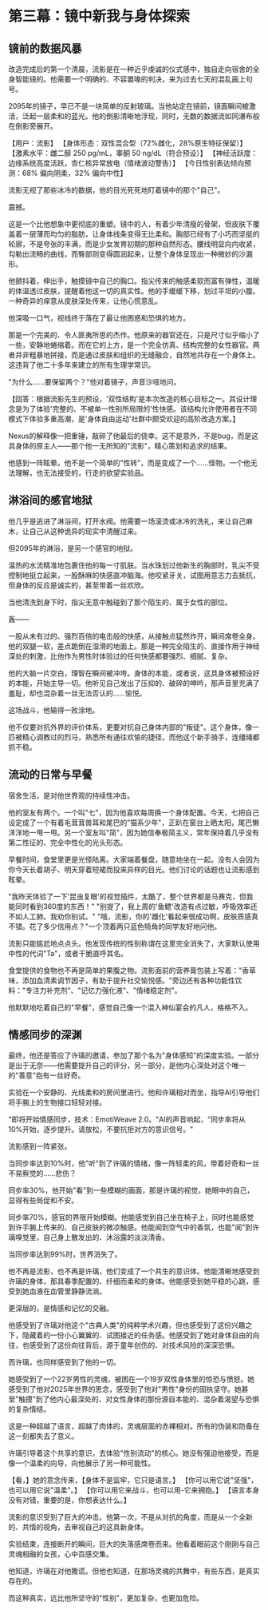 # 第三幕：镜中新我与身体探索

## 镜前的数据风暴

改造完成后的第一个清晨，流影是在一种近乎虔诚的仪式感中，独自走向宿舍的全身智能镜的。他需要一个明确的、不容置喙的判决，来为过去七天的混乱画上句号。

2095年的镜子，早已不是一块简单的反射玻璃。当他站定在镜前，镜面瞬间被激活，泛起一层柔和的蓝光。他的倒影清晰地浮现，同时，无数的数据流如同瀑布般在倒影旁展开。

【用户：流影】
【身体形态：双性混合型（72%雌化，28%原生特征保留）】
【激素水平：雌二醇 250 pg/mL，睾酮 50 ng/dL（符合预设）】
【神经活跃度：边缘系统高度活跃，杏仁核异常放电（情绪波动警告）】
【今日性别表达倾向预测：68% 偏向阴柔，32% 偏向中性】

流影无视了那些冰冷的数据，他的目光死死地盯着镜中的那个"自己"。

震撼。

这是一个比他想象中更彻底的重塑。镜中的人，有着少年清瘦的骨架，但皮肤下覆盖着一层薄而均匀的脂肪，让身体线条变得无比柔和。胸部已经有了小巧而坚挺的轮廓，不是夸张的丰满，而是少女发育初期的那种自然形态。腰线明显向内收紧，勾勒出流畅的曲线，而臀部则变得圆润起来，让整个身体呈现出一种微妙的沙漏形。

他颤抖着，伸出手，触摸镜中自己的胸口。指尖传来的触感柔软而富有弹性，温暖的体温透过皮肤，提醒着他这一切的真实性。他的手缓缓下移，划过平坦的小腹。一种奇异的痒意从皮肤深处传来，让他心慌意乱。

他深吸一口气，视线终于落在了最让他困惑和恐惧的地方。

那是一个完美的、令人匪夷所思的杰作。他原来的器官还在，只是尺寸似乎缩小了一些，安静地蜷缩着。而在它的上方，是一个完全仿真、结构完整的女性器官。两者并非粗暴地拼接，而是通过皮肤和组织的无缝融合，自然地共存在一个身体上。这违背了他二十多年来建立的所有生理学常识。

"为什么……要保留两个？"他对着镜子，声音沙哑地问。

【回答：根据流影先生的预设，'双性结构'是本次改造的核心目标之一。其设计理念是为了体验'完整的、不被单一性别所局限的'性快感。该结构允许使用者在不同模式下体验多重高潮，是'身体自由运动'社群中颇受欢迎的高阶改造方案。】

Nexus的解释像一把重锤，敲碎了他最后的侥幸。这不是意外，不是bug，而是这具身体的原主人——那个他一无所知的"流影"，精心策划和追求的结果。

他感到一阵眩晕。他不是一个简单的"性转"，而是变成了一个……怪物。一个他无法理解，也无法接受的，行走的欲望实验品。

## 淋浴间的感官地狱

他几乎是逃进了淋浴间，打开水阀。他需要一场滚烫或冰冷的洗礼，来让自己麻木，让自己从这种诡异的现实中清醒过来。

但2095年的淋浴，是另一个感官的地狱。

温热的水流精准地包裹住他的每一寸肌肤。当水珠划过他新生的胸部时，乳尖不受控制地挺立起来，一股酥麻的快感直冲脑海。他咬紧牙关，试图用意志力去抵抗，但身体的反应是诚实的，甚至带着一丝欢欣。

当他清洗到身下时，指尖无意中触碰到了那个陌生的、属于女性的部位。

轰——

一股从未有过的、强烈百倍的电击般的快感，从接触点猛然炸开，瞬间席卷全身。他的双腿一软，差点跪倒在湿滑的地面上。那是一种完全陌生的、直接作用于神经深处的刺激，比他作为男性时体验过的任何快感都要强烈、细腻、复杂。

他的大脑一片空白，理智在瞬间被冲垮。身体的本能，或者说，这具身体被预设好的本能，开始主导一切。他听见自己发出了压抑的、破碎的呻吟，那声音里充满了羞耻，却也混杂着一丝无法否认的……愉悦。

这场战斗，他输得一败涂地。

他不仅要对抗外界的评价体系，更要对抗自己身体内部的"叛徒"。这个身体，像一匹被精心调教过的烈马，熟悉所有通往欢愉的捷径，而他这个新手骑手，连缰绳都抓不稳。

## 流动的日常与早餐

宿舍生活，是对他世界观的持续性冲击。

他的室友有两个。一个叫"七"，因为他喜欢每周换一个身体配置。今天，七把自己设定成了一个有着毛茸茸兽耳和尾巴的"猫系少年"，正趴在窗台上晒太阳，尾巴懒洋洋地一甩一甩。另一个室友叫"简"，因为她信奉极简主义，常年保持着几乎没有第二性征的、完全中性化的光头形态。

早餐时间，食堂里更是光怪陆离。大家端着餐盘，随意地坐在一起。没有人会因为你今天长着胡子、明天穿着短裙而投来异样的目光。他们讨论的话题也让流影感到眩晕。

"我昨天体验了一下'昆虫复眼'的视觉插件，太酷了，整个世界都是马赛克，但我能同时看到360度的东西！"
"别提了，我上周的'鱼鳃'改造有点过敏，呼吸效率还不如人工肺。我劝你别试。"
"哦，流影，你的'雌化'看起来很成功啊，皮肤质感真不错。花了多少信用点？"一个顶着两只蓝色犄角的同学友好地问他。

流影只能尴尬地点点头。他发现传统的性别称谓在这里完全消失了，大家默认使用中性的代词"Ta"，或者干脆直呼其名。

食堂提供的食物也不再是简单的果腹之物。流影面前的营养膏包装上写着："香草味，添加血清素调节因子，有助于提升社交愉悦感。"旁边还有各种功能性饮料："专注力补充剂"、"记忆力强化液"、"情绪稳定剂"。

他默默地吃着自己的"早餐"，感觉自己像一个混入神仙宴会的凡人，格格不入。

## 情感同步的深渊

最终，他还是答应了许璃的邀请，参加了那个名为"身体感知"的深度实验。一部分是出于无奈——他需要提升自己的评分，另一部分，是他内心深处对这个唯一的"善意"抱有一丝好奇。

实验在一个安静的、光线柔和的房间里进行。他和许璃相对而坐，指导AI引导他们将手腕上的生物接口轻轻对接。

"即将开始情感同步，技术：EmotiWeave 2.0。"AI的声音响起，"同步率将从10%开始，逐步提升。请放松，不要抗拒对方的意识信号。"

流影感到一阵紧张。

当同步率达到10%时，他"听"到了许璃的情绪，像一阵轻柔的风，带着好奇和一丝不易察觉的……悲伤？

同步率30%，他开始"看"到一些模糊的画面，那是许璃的视觉，她眼中的自己，显得有些局促和不安。

同步率70%，感官的界限开始模糊。他能感觉到自己坐在椅子上，同时也能感觉到许手腕上传来的、自己皮肤的微凉触感。他能闻到空气中的香氛，也能"闻"到许璃嗅觉里，自己身上散发出的、沐浴露的淡淡清香。

当同步率达到99%时，世界消失了。

他不再是流影，也不再是许璃，他们变成了一个共生的意识体。他能清晰地感受到许璃的身体，那具春季配置的、纤细而柔和的身体。他能感受到她平稳的心跳，感受到她血液在血管里静静流淌。

更深层的，是情感和记忆的交融。

他感受到了许璃对他这个"古典人类"的纯粹学术兴趣，但也感受到了这份兴趣之下，隐藏着的一份小心翼翼的、试图接近的任务感。他感受到了她对身体自由的向往，也感受到了这份向往背后，源于童年创伤的、对技术风险的深深恐惧。

而许璃，也同样感受到了他的一切。

她感受到了一个22岁男性的灵魂，被困在一个19岁双性身体里的惊恐与愤怒。她感受到了他对2025年世界的思念，感受到了他对"男性"身份的固执坚守。她甚至"触摸"到了他内心最深处的、对女性身体的那份源自本能的、混杂着渴望与恐惧的复杂情结。

这是一种超越了语言，超越了肉体的，灵魂层面的赤裸相对。所有的伪装和防备在这一刻都失去了意义。

许璃引导着这个共享的意识，去体验"性别流动"的核心。她没有强迫他接受，而是像一个温柔的向导，向他展示了另一种可能性。

【看，】她的意念传来，【身体不是监牢，它只是语言。】
【你可以用它说"坚强"，也可以用它说"温柔"。】
【你可以用它来战斗，也可以用-它来拥抱。】
【语言本身没有对错，重要的是，你想表达什么。】

流影的意识受到了巨大的冲击。他第一次，不是从对抗的角度，而是从一个全新的、共情的视角，去审视自己的这具新身体。

实验结束，连接断开的瞬间，巨大的失落感席卷而来。他看着眼前这个刚刚与自己灵魂相融的女孩，心中百感交集。

他知道，许璃在对他撒谎。但他也知道，在那场灵魂的共舞中，有些东西，是真实存在的。

而这种真实，远比他所坚守的"性别"，更加复杂，也更加危险。 